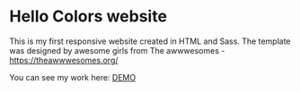 # Hello Colors website 

This is my first responsive website created in HTML and Sass. The template was designed by awesome girls from The awwwesomes - https://theawwwesomes.org/


You can see my work here: 
[DEMO](https://martaradziszewska.github.io/Hello-Colors-Website/)


